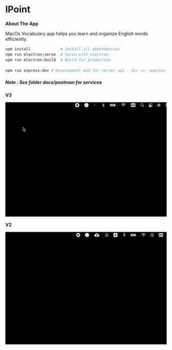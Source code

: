 # lPoint

**About The App**

MacOs Vocabulary app helps you learn and organize English words efficiently.

```bash
npm install             # Install all dependencies
npm run electron:serve  # Serve with electron
npm run electron:build  # Build for production

npm run express:dev # Development mod for server api . dir => _express
```

#####  **Note :** See folder **docs/postman** for services

**V3**
<p align="center">
    <img src="./docs/lp_v3.gif">
</p>

**V2**
<p align="center">
    <img src="./docs/lp_v2.gif">
</p>